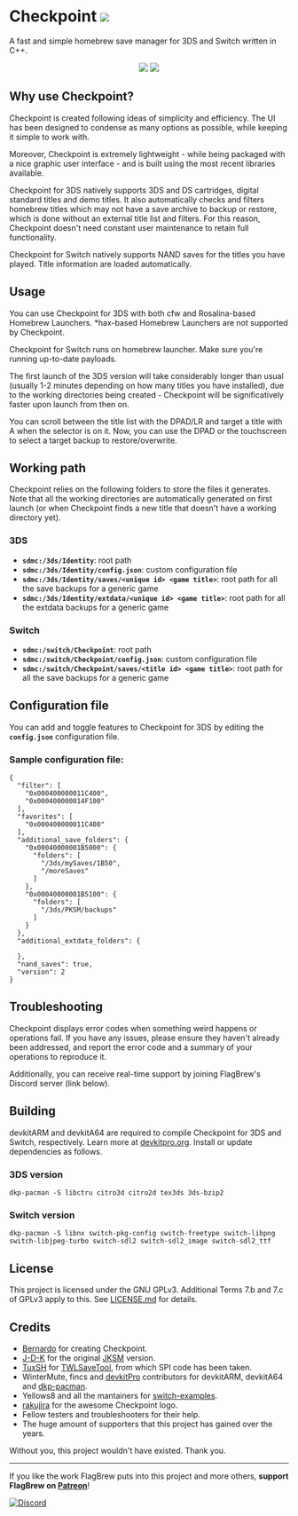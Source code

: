 # Checkpoint <a href="https://github.com/FlagBrew/Checkpoint/releases/latest"><img src="https://img.shields.io/github/downloads/FlagBrew/Checkpoint/total.svg"></a>

A fast and simple homebrew save manager for 3DS and Switch written in C++.

<p align="center"><img src="https://i.imgur.com/GmXss73.jpg" />
<img src="https://i.imgur.com/Y4xJiHs.png" /></p>

## Why use Checkpoint?

Checkpoint is created following ideas of simplicity and efficiency. The UI has been designed to condense as many options as possible, while keeping it simple to work with.

Moreover, Checkpoint is extremely lightweight - while being packaged with a nice graphic user interface - and is built using the most recent libraries available.

Checkpoint for 3DS natively supports 3DS and DS cartridges, digital standard titles and demo titles. It also automatically checks and filters homebrew titles which may not have a save archive to backup or restore, which is done without an external title list and filters. For this reason, Checkpoint doesn't need constant user maintenance to retain full functionality.

Checkpoint for Switch natively supports NAND saves for the titles you have played. Title information are loaded automatically.

## Usage

You can use Checkpoint for 3DS with both cfw and Rosalina-based Homebrew Launchers. *hax-based Homebrew Launchers are not supported by Checkpoint. 

Checkpoint for Switch runs on homebrew launcher. Make sure you're running up-to-date payloads.

The first launch of the 3DS version will take considerably longer than usual (usually 1-2 minutes depending on how many titles you have installed), due to the working directories being created - Checkpoint will be significatively faster upon launch from then on.

You can scroll between the title list with the DPAD/LR and target a title with A when the selector is on it. Now, you can use the DPAD or the touchscreen to select a target backup to restore/overwrite.

## Working path

Checkpoint relies on the following folders to store the files it generates. Note that all the working directories are automatically generated on first launch (or when Checkpoint finds a new title that doesn't have a working directory yet).

### 3DS

* **`sdmc:/3ds/Identity`**: root path
* **`sdmc:/3ds/Identity/config.json`**: custom configuration file
* **`sdmc:/3ds/Identity/saves/<unique id> <game title>`**: root path for all the save backups for a generic game
* **`sdmc:/3ds/Identity/extdata/<unique id> <game title>`**: root path for all the extdata backups for a generic game

### Switch

* **`sdmc:/switch/Checkpoint`**: root path
* **`sdmc:/switch/Checkpoint/config.json`**: custom configuration file
* **`sdmc:/switch/Checkpoint/saves/<title id> <game title>`**: root path for all the save backups for a generic game

## Configuration file

You can add and toggle features to Checkpoint for 3DS by editing the **`config.json`** configuration file.

### Sample configuration file:

```
{
  "filter": [
    "0x000400000011C400",
    "0x000400000014F100"
  ],
  "favorites": [
    "0x000400000011C400"
  ],
  "additional_save_folders": {
    "0x00040000001B5000": {
      "folders": [
        "/3ds/mySaves/1B50",
        "/moreSaves"
      ]
    },
    "0x00040000001B5100": {
      "folders": [
        "/3ds/PKSM/backups"
      ]
    }
  },
  "additional_extdata_folders": {

  },
  "nand_saves": true,
  "version": 2
}
```

## Troubleshooting

Checkpoint displays error codes when something weird happens or operations fail. If you have any issues, please ensure they haven't already been addressed, and report the error code and a summary of your operations to reproduce it.

Additionally, you can receive real-time support by joining FlagBrew's Discord server (link below).

## Building

devkitARM and devkitA64 are required to compile Checkpoint for 3DS and Switch, respectively. Learn more at [devkitpro.org](https://devkitpro.org/wiki/Getting_Started). Install or update dependencies as follows.

### 3DS version

`dkp-pacman -S libctru citro3d citro2d tex3ds 3ds-bzip2`

### Switch version

`dkp-pacman -S libnx switch-pkg-config switch-freetype switch-libpng switch-libjpeg-turbo switch-sdl2 switch-sdl2_image switch-sdl2_ttf`

## License

This project is licensed under the GNU GPLv3. Additional Terms 7.b and 7.c of GPLv3 apply to this. See [LICENSE.md](https://github.com/FlagBrew/Checkpoint/blob/master/LICENSE) for details.

## Credits

* [Bernardo](https://github.com/BernardoGiordano/) for creating Checkpoint.
* [J-D-K](https://github.com/J-D-K) for the original [JKSM](https://github.com/J-D-K/JKSM) version.
* [TuxSH](https://github.com/tuxsh) for [TWLSaveTool](https://github.com/TuxSH/TWLSaveTool), from which SPI code has been taken.
* WinterMute, fincs and [devkitPro](https://devkitpro.org/) contributors for devkitARM, devkitA64 and [dkp-pacman](https://github.com/devkitPro/pacman/releases).
* Yellows8 and all the mantainers for [switch-examples](https://github.com/switchbrew/switch-examples).
* [rakujira](https://twitter.com/rakujira) for the awesome Checkpoint logo.
* Fellow testers and troubleshooters for their help.
* The huge amount of supporters that this project has gained over the years.

Without you, this project wouldn't have existed. Thank you.

---

If you like the work FlagBrew puts into this project and more others, **support FlagBrew on [Patreon](https://www.patreon.com/FlagBrew)**!

[![Discord](https://discordapp.com/api/guilds/278222834633801728/widget.png?style=banner3&time-)](https://discord.gg/bGKEyfY)
